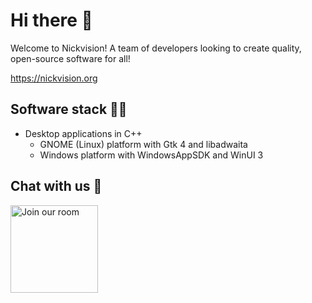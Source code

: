 # Hi there 👋
Welcome to Nickvision! A team of developers looking to create quality, open-source software for all!

https://nickvision.org

## Software stack 🧑‍💻
- Desktop applications in C++
    - GNOME (Linux) platform with Gtk 4 and libadwaita
    - Windows platform with WindowsAppSDK and WinUI 3

## Chat with us 💬
<a href='https://matrix.to/#/#nickvision:matrix.org'><img width='140' alt='Join our room' src='https://user-images.githubusercontent.com/17648453/196094077-c896527d-af6d-4b43-a5d8-e34a00ffd8f6.png'/></a>
